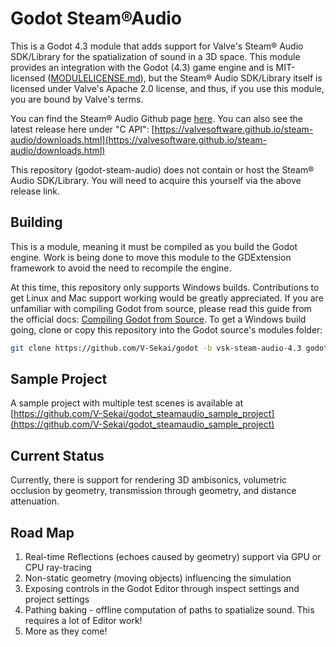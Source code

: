# Godot Steam®Audio

This is a Godot 4.3 module that adds support for Valve's Steam® Audio SDK/Library for the spatialization of sound in a 3D space. This module provides an integration with the Godot (4.3) game engine and is MIT-licensed ([MODULELICENSE.md](MODULELICENSE.md)), but the Steam® Audio SDK/Library itself is licensed under Valve's Apache 2.0 license, and thus, if you use this module, you are bound by Valve's terms.

You can find the Steam® Audio Github page [here](https://github.com/ValveSoftware/steam-audio). You can also see the latest release here under "C API": [https://valvesoftware.github.io/steam-audio/downloads.html](https://valvesoftware.github.io/steam-audio/downloads.html)

This repository (godot-steam-audio) does not contain or host the Steam® Audio SDK/Library. You will need to acquire this yourself via the above release link.

## Building

This is a module, meaning it must be compiled as you build the Godot engine. Work is being done to move this module to the GDExtension framework to avoid the need to recompile the engine.

At this time, this repository only supports Windows builds. Contributions to get Linux and Mac support working would be greatly appreciated.
If you are unfamiliar with compiling Godot from source, please read this guide from the official docs: [Compiling Godot from Source](https://docs.godotengine.org/en/stable/contributing/development/compiling/index.html). To get a Windows build going, clone or copy this repository into the Godot source's modules folder:

```bash
git clone https://github.com/V-Sekai/godot -b vsk-steam-audio-4.3 godot-steam-audio
```

## Sample Project

A sample project with multiple test scenes is available at [https://github.com/V-Sekai/godot_steamaudio_sample_project](https://github.com/V-Sekai/godot_steamaudio_sample_project)

## Current Status

Currently, there is support for rendering 3D ambisonics, volumetric occlusion by geometry, transmission through geometry, and distance attenuation.

## Road Map

1. Real-time Reflections (echoes caused by geometry) support via GPU or CPU ray-tracing
2. Non-static geometry (moving objects) influencing the simulation
3. Exposing controls in the Godot Editor through inspect settings and project settings
4. Pathing baking - offline computation of paths to spatialize sound. This requires a lot of Editor work!
5. More as they come!
